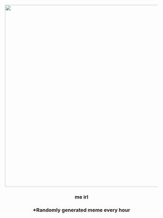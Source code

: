 <p align="center">
        <img src="https://i.redd.it/glmz4myzkjs81.jpg" width="600" height="600">
        </p>
        <h3 align="center">me irl</h3>
        <h3 align="center">*Randomly generated meme every hour</h3>
    